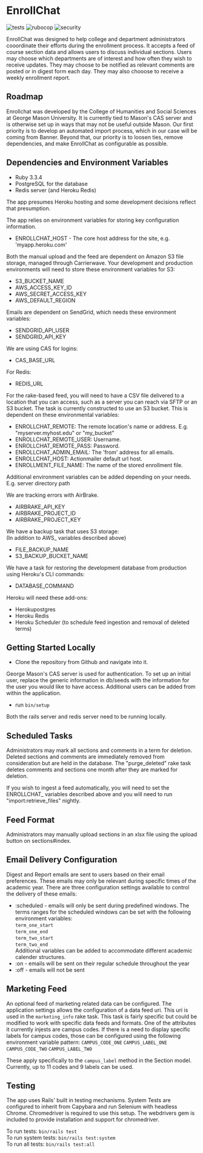 # EnrollChat

![tests](https://github.com/chss-it/enrollchat/workflows/test_suite/badge.svg) ![rubocop](https://github.com/chss-it/enrollchat/workflows/rubocop/badge.svg) ![security](https://github.com/chss-it/enrollchat/workflows/brakeman/badge.svg)

EnrollChat was designed to help college and department administrators cooordinate their efforts during the enrollment process. It accepts a feed of course section data and allows users to discuss individual sections. Users may choose which departments are of interest and how often they wish to receive updates. They may choose to be notified as relevant comments are posted or in digest form each day. They may also chooose to receive a weekly enrollment report.

## Roadmap

Enrollchat was developed by the College of Humanities and Social Sciences at George Mason University. It is currently tied to Mason's CAS server and is otherwise set up in ways that may not be useful outside Mason. Our first priority is to develop an automated import process, which in our case will be coming from Banner. Beyond that, our priority is to loosen ties, remove dependencies, and make EnrollChat as configurable as possible.

## Dependencies and Environment Variables

* Ruby 3.3.4
* PostgreSQL for the database
* Redis server (and Heroku Redis)

The app presumes Heroku hosting and some development decisions reflect that presumption.

The app relies on environment variables for storing key configuration information.
* ENROLLCHAT_HOST - The core host address for the site, e.g. 'myapp.heroku.com'

Both the manual upload and the feed are dependent on Amazon S3 file storage, managed through Carrierwave. Your development and production environments will need to store these environment variables for S3:
* S3_BUCKET_NAME
* AWS_ACCESS_KEY_ID
* AWS_SECRET_ACCESS_KEY
* AWS_DEFAULT_REGION

Emails are dependent on SendGrid, which needs these environment variables:
* SENDGRID_API_USER
* SENDGRID_API_KEY

We are using CAS for logins:
* CAS_BASE_URL

For Redis:
* REDIS_URL

For the rake-based feed, you will need to have a CSV file delivered to a location that you can access, such as a server you can reach via SFTP or an S3 bucket. The task is currently constructed to use an S3 bucket. This is dependent on these environmental variables:
* ENROLLCHAT_REMOTE: The remote location's name or address. E.g. "myserver.myhost.edu" or "my_bucket"
* ENROLLCHAT_REMOTE_USER: Username.
* ENROLLCHAT_REMOTE_PASS: Password.
* ENROLLCHAT_ADMIN_EMAIL: The 'from' address for all emails.
* ENROLLCHAT_HOST: Actionmailer default url host.
* ENROLLMENT_FILE_NAME: The name of the stored enrollment file.

Additional environment variables can be added depending on your needs. E.g. server directory path

We are tracking errors with AirBrake.
* AIRBRAKE_API_KEY
* AIRBRAKE_PROJECT_ID
* AIRBRAKE_PROJECT_KEY

We have a backup task that uses S3 storage:  
(In addition to AWS_ variables described above)  
* FILE_BACKUP_NAME  
* S3_BACKUP_BUCKET_NAME

We have a task for restoring the development database from production using Heroku's CLI commands:  
* DATABASE_COMMAND

Heroku will need these add-ons:
* Herokupostgres
* Heroku Redis
* Heroku Scheduler (to schedule feed ingestion and removal of deleted terms)

## Getting Started Locally
* Clone the repository from Github and navigate into it.

George Mason's CAS server is used for authentication. To set up an initial user, replace the generic information in db/seeds with the information for the user you would like to have access. Additional users can be added from within the application.

* run `bin/setup`

Both the rails server and redis server need to be running locally.

## Scheduled Tasks

Administrators may mark all sections and comments in a term for deletion. Deleted sections and comments are immediately removed from consideration but are held in the database. The "purge_deleted" rake task deletes comments and sections one month after they are marked for deletion.

If you wish to ingest a feed automatically, you will need to set the ENROLLCHAT_ variables described above and you will need to run "import:retrieve_files" nightly.

## Feed Format

Administrators may manually upload sections in an xlsx file using the upload button on sections#index.

## Email Delivery Configuration

Digest and Report emails are sent to users based on their email preferences. These emails may only be relevant during specific times of the academic year. There are three configuration settings available to control the delivery of these emails:
- :scheduled - emails will only be sent during predefined windows. The terms ranges for the scheduled windows can be set with the following environment variables:  
    `term_one_start`  
    `term_one_end`  
    `term_two_start`  
    `term_two_end`  
Additional variables can be added to accommodate different academic calender structures.  
- :on - emails will be sent on their regular schedule throughout the year
- :off - emails will not be sent

## Marketing Feed

An optional feed of marketing related data can be configured. The application settings allows the configuration of a data feed uri. This uri is used in the `marketing_info` rake task. This task is fairly specific but could be modified to work with specific data feeds and formats. One of the attributes it currently injests are campus codes. If there is a need to display specific labels for campus codes, those can be configured using the following environment variable pattern:
    `CAMPUS_CODE_ONE`
    `CAMPUS_LABEL_ONE`
    `CAMPUS_CODE_TWO`
    `CAMPUS_LABEL_TWO`

These apply specifically to the `campus_label` method in the Section model. Currently, up to 11 codes and 9 labels can be used.

## Testing

The app uses Rails' built in testing mechanisms. System Tests are configured to inherit from Capybara and run Selenium with headless Chrome. Chromedriver is required to use this setup. The webdrivers gem is included to provide installation and support for chromedriver.

To run tests: `bin/rails test`  
To run system tests: `bin/rails test:system`  
To run all tests: `bin/rails test:all`
